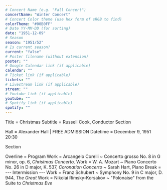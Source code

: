 ```yaml
---
# Concert Name (e.g. "Fall Concert")
concertName: "Winter Concert"
# Concert Color theme (use hex form of sRGB to find)
colorTheme: "#00B0FF"
# Date YY-MM-DD (for sorting)
date: "1951-12-09"
# Season
season: "1951/52"
# Is current season?
current: "false"
# Poster filename (without extension)
poster: ""
# Google Calendar link (if applicable)
calendar: ""
# Ticket link (if applicable)
tickets: ""
# Livestream link (if applicable)
stream: ""
# Youtube link (if applicable)
youtube: ""
# Spotify link (if applicable)
spotify: ""
---
```

Title = Christmas
Subtitle = Russell Cook, Conductor
Section

Hall = Alexander Hall | FREE ADMISSION
Datetime = December 9, 1951 20:30

Section

Overline = Program
Work = Arcangelo Corelli ~ Concerto grosso No. 8 in G minor, op. 6, *Christmas Concerto,*
Work = W. A. Mozart ~ Piano Concerto No. 26 in D major, K. 537, *Coronation Concerto* ~ Sarah Hart, Piano
Break = --- Intermission ---
Work = Franz Schubert ~ Symphony No. 9 in C major, D. 944, *The Great*
Work = Nikolai Rimsky-Korsakov ~ "Polonaise" from the Suite to *Christmas Eve*
